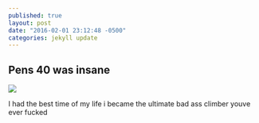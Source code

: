 ```yaml
---
published: true
layout: post
date: "2016-02-01 23:12:48 -0500"
categories: jekyll update
---
```



## Pens 40 was insane

![](http://i.kinja-img.com/gawker-media/image/upload/gzvg45bzaxogwn6rf20l.gif)

I had the best time of my life i became the ultimate bad ass climber youve ever fucked
